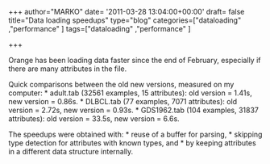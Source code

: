 +++
author="MARKO"
date= '2011-03-28 13:04:00+00:00'
draft= false
title="Data loading speedups"
type="blog"
categories=["dataloading" ,"performance" ]
tags=["dataloading" ,"performance" ]

+++

Orange has been loading data faster since the end of February, especially if there are many attributes in the file.

Quick comparisons between the old new versions, measured on my computer:  * adult.tab (32561 examples, 15 attributes): old version = 1.41s, new version = 0.86s.  * DLBCL.tab (77 examples, 7071 attributes): old version = 2.72s, new version = 0.93s.  * GDS1962.tab (104 examples, 31837 attributes): old version = 33.5s, new version = 6.6s.

The speedups were obtained with:  * reuse of a buffer for parsing,  * skipping type detection for attributes with known types, and  * by keeping attributes in a different data structure internally.
